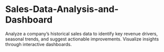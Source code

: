 # Sales-Data-Analysis-and-Dashboard
Analyze a company’s historical sales data to identify key revenue drivers, seasonal trends, and suggest actionable improvements. Visualize insights through interactive dashboards.
